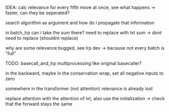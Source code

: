 IDEA: calc relevance for every fifth move at once, see what happens -> faster, can they be seperated?

search algorithm as argument and how do i propagate that information

in batch_lrp can i take the sum there? need to replace with lxt sum -> dont need to replace (shouldnt replace)

why are some relevance bugged, see lrp dev -> because not every batch is "full"

TODO:
basecall_and_lrp multiprocessing like original basecaller?

in the backward, maybe in the conservation wrap, set all negative inputs to zero

somewhere in the transformer (not attention) relevance is already lost

replace attention with the attention of lxt, also use the initialization -> check that the forward stays the same